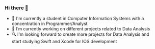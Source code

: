 ### Hi there 👋

- 🎒 I'm currently a student in Computer Information Systems with a concentration in Programmer/Analyst
- 🔭 I’m currently working on different projects related to Data Analysis
- 🔍 I'm looking forward to create more projects for Data Analysis and start studying Swift and Xcode for IOS development
